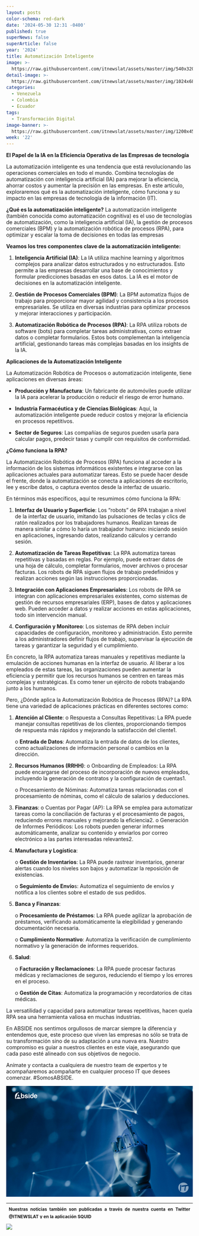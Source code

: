 ```yaml
---
layout: posts
color-schema: red-dark
date: '2024-05-30 12:31 -0400'
published: true
superNews: false
superArticle: false
year: '2024'
title: Automatización Inteligente
image: >-
  https://raw.githubusercontent.com/itnewslat/assets/master/img/540x320/Abside-IA-p.jpg
detail-image: >-
  https://raw.githubusercontent.com/itnewslat/assets/master/img/1024x680/Abside-IA-g.jpg
categories:
  - Venezuela
  - Colombia
  - Ecuador
tags:
  - Transformación Digital
image-banner: >-
  https://raw.githubusercontent.com/itnewslat/assets/master/img/1200x450/ABSIDE-IA-l.jpg
week: '22'
---
```

**El Papel de la IA en la Eficiencia Operativa de las Empresas de tecnología**

La automatización inteligente es una tendencia que está revolucionando las operaciones comerciales en todo el mundo. Combina tecnologías de automatización con inteligencia artificial (IA) para mejorar la eficiencia, ahorrar costos y aumentar la precisión en las empresas. En este artículo, exploraremos qué es la automatización inteligente, cómo funciona y su impacto en las empresas de tecnología de la información (IT).

**¿Qué es la automatización inteligente?**
La automatización inteligente (también conocida como automatización cognitiva) es el uso de tecnologías de automatización, como la inteligencia artificial (IA), la gestión de procesos comerciales (BPM) y la automatización robótica de procesos (RPA), para optimizar y escalar la toma de decisiones en todas las empresas 

**Veamos los tres componentes clave de la automatización inteligente:**

1. **Inteligencia Artificial (IA)**: La IA utiliza machine learning y algoritmos complejos para analizar datos estructurados y no estructurados. Esto permite a las empresas desarrollar una base de conocimientos y formular predicciones basadas en esos datos. La IA es el motor de decisiones en la automatización inteligente.

2. **Gestión de Procesos Comerciales (BPM)**: La BPM automatiza flujos de trabajo para proporcionar mayor agilidad y consistencia a los procesos empresariales. Se utiliza en diversas industrias para optimizar procesos y mejorar interacciones y participación.

3. **Automatización Robótica de Procesos (RPA)**: La RPA utiliza robots de software (bots) para completar tareas administrativas, como extraer datos o completar formularios. Estos bots complementan la inteligencia artificial, gestionando tareas más complejas basadas en los insights de la IA.

**Aplicaciones de la Automatización Inteligente**

La Automatización Robótica de Procesos o automatización inteligente, tiene aplicaciones en diversas áreas:

- **Producción y Manufactura**: Un fabricante de automóviles puede utilizar la IA para acelerar la producción o reducir el riesgo de error humano.

-  **Industria Farmacéutica y de Ciencias Biológicas**: Aquí, la automatización inteligente puede reducir costos y mejorar la eficiencia en procesos repetitivos.

-  **Sector de Seguros**: Las compañías de seguros pueden usarla para calcular pagos, predecir tasas y cumplir con requisitos de conformidad.

**¿Cómo funciona la RPA?**

La Automatización Robótica de Procesos (RPA) funciona al acceder a la información de los sistemas informáticos existentes e integrarse con las aplicaciones actuales para automatizar tareas. Esto se puede hacer desde el frente, donde la automatización se conecta a aplicaciones de escritorio, lee y escribe datos, o captura eventos desde la interfaz de usuario.

En términos más específicos, aquí te resumimos cómo funciona la RPA:

1. **Interfaz de Usuario y Superficie**: Los “robots” de RPA trabajan a nivel de la interfaz de usuario, imitando las pulsaciones de teclas y clics de ratón realizados por los trabajadores humanos. Realizan tareas de manera similar a cómo lo haría un trabajador humano: iniciando sesión en aplicaciones, ingresando datos, realizando cálculos y cerrando sesión.

2. **Automatización de Tareas Repetitivas**: La RPA automatiza tareas repetitivas y basadas en reglas. Por ejemplo, puede extraer datos de una hoja de cálculo, completar formularios, mover archivos o procesar facturas. Los robots de RPA siguen flujos de trabajo predefinidos y realizan acciones según las instrucciones proporcionadas.

3. **Integración con Aplicaciones Empresariales**: Los robots de RPA se integran con aplicaciones empresariales existentes, como sistemas de gestión de recursos empresariales (ERP), bases de datos y aplicaciones web. Pueden acceder a datos y realizar acciones en estas aplicaciones, todo sin intervención manual.

4. **Configuración y Monitoreo**: Los sistemas de RPA deben incluir capacidades de configuración, monitoreo y administración. Esto permite a los administradores definir flujos de trabajo, supervisar la ejecución de tareas y garantizar la seguridad y el cumplimiento.

En concreto, la RPA automatiza tareas manuales y repetitivas mediante la emulación de acciones humanas en la interfaz de usuario. Al liberar a los empleados de estas tareas, las organizaciones pueden aumentar la eficiencia y permitir que los recursos humanos se centren en tareas más complejas y estratégicas. Es como tener un ejército de robots trabajando junto a los humanos.

Pero, ¿Dónde aplica la Automatización Robótica de Procesos (RPA)? La RPA tiene una variedad de aplicaciones prácticas en diferentes sectores como:

1. **Atención al Cliente**: o Respuesta a Consultas Repetitivas: La RPA puede manejar consultas repetitivas de los clientes, proporcionando tiempos de respuesta más rápidos y mejorando la satisfacción del cliente1.

	o **Entrada de Datos**: Automatiza la entrada de datos de los clientes, como actualizaciones de información personal o cambios en la dirección.

2. **Recursos Humanos (RRHH)**: o Onboarding de Empleados: La RPA puede encargarse del proceso de incorporación de nuevos empleados, incluyendo la generación de contratos y la configuración de cuentas1.

	o Procesamiento de Nóminas: Automatiza tareas relacionadas con el procesamiento de nóminas, como el cálculo de salarios y deducciones.

3. **Finanzas**: o Cuentas por Pagar (AP): La RPA se emplea para automatizar tareas como la conciliación de facturas y el procesamiento de pagos, reduciendo errores manuales y mejorando la eficiencia2. o Generación de Informes Periódicos: Los robots pueden generar informes automáticamente, analizar su contenido y enviarlos por correo electrónico a las partes interesadas relevantes2.

4. **Manufactura y Logística**:

	o **Gestión de Inventarios**: La RPA puede rastrear inventarios, generar alertas cuando los niveles son bajos y automatizar la reposición de existencias.

	o **Seguimiento de Envío**s: Automatiza el seguimiento de envíos y notifica a los clientes sobre el estado de sus pedidos.

5. **Banca y Finanzas**:

	o **Procesamiento de Préstamos**: La RPA puede agilizar la aprobación de préstamos, verificando automáticamente la elegibilidad y generando documentación necesaria.

	o **Cumplimiento Normativo**: Automatiza la verificación de cumplimiento normativo y la generación de informes requeridos.

6. **Salud**:

	o **Facturación y Reclamaciones**: La RPA puede procesar facturas médicas y reclamaciones de seguros, reduciendo el tiempo y los errores en el proceso.

	o **Gestión de Citas**: Automatiza la programación y recordatorios de citas médicas.

La versatilidad y capacidad para automatizar tareas repetitivas, hacen quela RPA sea una herramienta valiosa en muchas industrias.

En ABSIDE nos sentimos orgullosos de marcar siempre la diferencia y entendemos que, este proceso que viven las empresas no sólo se trata de su transformación sino de su adaptación a una nueva era. Nuestro compromiso es guiar a nuestros clientes en este viaje, asegurando que cada paso esté alineado con sus objetivos de negocio.

Anímate y contacta a cualquiera de nuestro team de expertos y te acompañaremos acompañarte en cualquier proceso IT que desees comenzar. #SomosABSIDE.

![](https://raw.githubusercontent.com/itnewslat/assets/master/img/540x320/Abside-IA-p.jpg)

<table style="height: 42px;" width="569">
<tbody>
<tr>
<td style="text-align: justify;"><sub><strong>Nuestras noticias también son publicadas a través de nuestra cuenta en Twitter <a href="https://twitter.com/itnewslat?lang=es">@ITNEWSLAT</a> y en la aplicación <a href="https://squidapp.co/en/">SQUID</a></strong></sub></td>
</tr>
</tbody>
</table>

<img src="https://tracker.metricool.com/c3po.jpg?hash=56f88a41e39ab42c063cc51676587a04"/>
